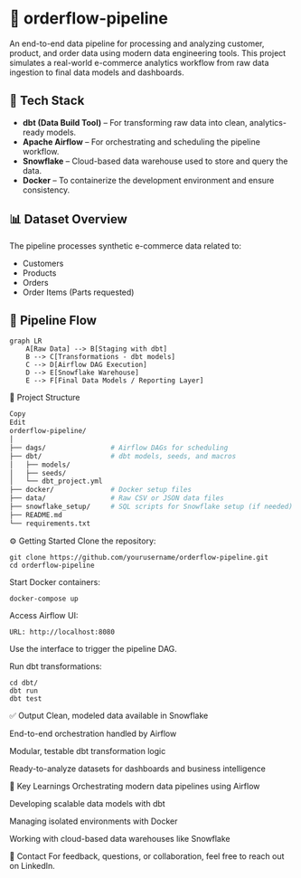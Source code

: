 # 🛒 orderflow-pipeline

An end-to-end data pipeline for processing and analyzing customer, product, and order data using modern data engineering tools. This project simulates a real-world e-commerce analytics workflow from raw data ingestion to final data models and dashboards.

## 🚀 Tech Stack

- **dbt (Data Build Tool)** – For transforming raw data into clean, analytics-ready models.
- **Apache Airflow** – For orchestrating and scheduling the pipeline workflow.
- **Snowflake** – Cloud-based data warehouse used to store and query the data.
- **Docker** – To containerize the development environment and ensure consistency.

## 📊 Dataset Overview

The pipeline processes synthetic e-commerce data related to:

- Customers
- Products
- Orders
- Order Items (Parts requested)

## 🔁 Pipeline Flow

```mermaid
graph LR
    A[Raw Data] --> B[Staging with dbt]
    B --> C[Transformations - dbt models]
    C --> D[Airflow DAG Execution]
    D --> E[Snowflake Warehouse]
    E --> F[Final Data Models / Reporting Layer]
```
🧱 Project Structure

```graphql
Copy
Edit
orderflow-pipeline/
│
├── dags/                # Airflow DAGs for scheduling
├── dbt/                 # dbt models, seeds, and macros
│   ├── models/
│   ├── seeds/
│   └── dbt_project.yml
├── docker/              # Docker setup files
├── data/                # Raw CSV or JSON data files
├── snowflake_setup/     # SQL scripts for Snowflake setup (if needed)
├── README.md
└── requirements.txt
```
⚙️ Getting Started
Clone the repository:

```
git clone https://github.com/yourusername/orderflow-pipeline.git
cd orderflow-pipeline
```
Start Docker containers:

```
docker-compose up
```
Access Airflow UI:
```
URL: http://localhost:8080
```
Use the interface to trigger the pipeline DAG.

Run dbt transformations:
```
cd dbt/
dbt run
dbt test
```
✅ Output
Clean, modeled data available in Snowflake

End-to-end orchestration handled by Airflow

Modular, testable dbt transformation logic

Ready-to-analyze datasets for dashboards and business intelligence

📌 Key Learnings
Orchestrating modern data pipelines using Airflow

Developing scalable data models with dbt

Managing isolated environments with Docker

Working with cloud-based data warehouses like Snowflake

📮 Contact
For feedback, questions, or collaboration, feel free to reach out on LinkedIn.

